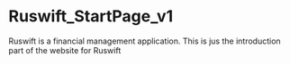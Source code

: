 # Ruswift_StartPage_v1
Ruswift is a financial management application. This is jus the introduction part of the website for Ruswift
